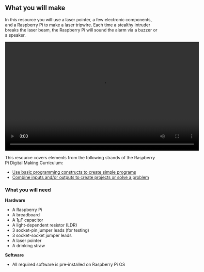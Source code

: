 ## What you will make

In this resource you will use a laser pointer, a few electronic components, and a Raspberry Pi to make a laser tripwire. Each time a stealthy intruder breaks the laser beam, the Raspberry Pi will sound the alarm via a buzzer or a speaker.

<video width="640" height="360" controls>
<source src="images/laser_tripwire_video.mp4" type="video/mp4">
Your browser does not support WebM video, try FireFox or Chrome
</video>

This resource covers elements from the following strands of the Raspberry Pi Digital Making Curriculum:

  - [Use basic programming constructs to create simple programs](https://www.raspberrypi.org/curriculum/programming/creator)
  - [Combine inputs and/or outputs to create projects or solve a problem](https://www.raspberrypi.org/curriculum/physical-computing/builder)

### What you will need

**Hardware**
- A Raspberry Pi
- A breadboard
- A 1µF capacitor
- A light-dependent resistor (LDR)
- 3 socket-pin jumper leads (for testing)
- 3 socket-socket jumper leads
- A laser pointer
- A drinking straw

**Software**
- All required software is pre-installed on Raspberry Pi OS